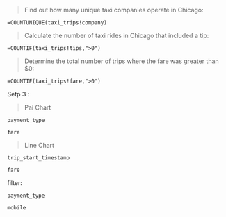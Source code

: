 

> Find out how many unique taxi companies operate in Chicago:

```
=COUNTUNIQUE(taxi_trips!company)
```

> Calculate the number of taxi rides in Chicago that included a tip:

```
=COUNTIF(taxi_trips!tips,">0")
```

> Determine the total number of trips where the fare was greater than $0:

```
=COUNTIF(taxi_trips!fare,">0")
```



Setp 3 : 

> Pai Chart

```
payment_type
```

```
fare
```

> Line Chart

```
trip_start_timestamp
```

```
fare
```

filter: 

```
payment_type
```

```
mobile
```